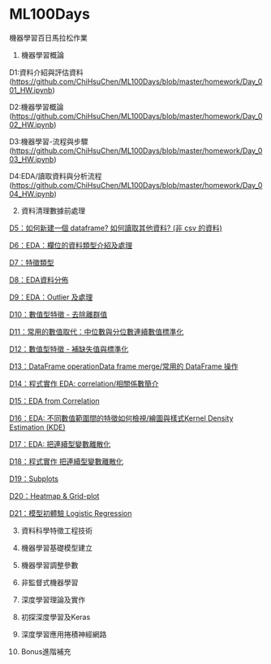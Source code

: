 # ML100Days
機器學習百日馬拉松作業

1. 機器學習概論

D1:資料介紹與評估資料(https://github.com/ChiHsuChen/ML100Days/blob/master/homework/Day_001_HW.ipynb)

D2:機器學習概論(https://github.com/ChiHsuChen/ML100Days/blob/master/homework/Day_002_HW.ipynb)

D3:機器學習-流程與步驟(https://github.com/ChiHsuChen/ML100Days/blob/master/homework/Day_003_HW.ipynb)

D4:EDA/讀取資料與分析流程(https://github.com/ChiHsuChen/ML100Days/blob/master/homework/Day_004_HW.ipynb)

2. 資料清理數據前處理

[D5：如何新建一個 dataframe? 如何讀取其他資料? (非 csv 的資料)](https://github.com/ChiHsuChen/ML100Days/blob/master/homework/Day_005_HW.ipynb)

[D6：EDA：欄位的資料類型介紹及處理](https://github.com/ChiHsuChen/ML100Days/blob/master/homework/Day_006_HW.ipynb)

[D7：特徵類型](https://github.com/ChiHsuChen/ML100Days/blob/master/homework/Day_007_HW.ipynb)

[D8：EDA資料分佈](https://github.com/ChiHsuChen/ML100Days/blob/master/homework/Day_008_HW.ipynb)

[D9：EDA：Outlier 及處理](https://github.com/ChiHsuChen/ML100Days/blob/master/homework/Day_009_HW.ipynb)

[D10：數值型特徵 - 去除離群值](https://github.com/ChiHsuChen/ML100Days/blob/master/homework/Day_010_HW.ipynb)

[D11：常用的數值取代：中位數與分位數連續數值標準化](https://github.com/ChiHsuChen/ML100Days/blob/master/homework/Day_011_HW.ipynb)

[D12：數值型特徵 - 補缺失值與標準化](https://github.com/ChiHsuChen/ML100Days/blob/master/homework/Day_012_HW.ipynb)

[D13：DataFrame operationData frame merge/常用的 DataFrame 操作](https://github.com/ChiHsuChen/ML100Days/blob/master/homework/Day_013_HW.ipynb)

[D14：程式實作 EDA: correlation/相關係數簡介](https://github.com/ChiHsuChen/ML100Days/blob/master/homework/Day_014_HW.ipynb)

[D15：EDA from Correlation](https://github.com/ChiHsuChen/ML100Days/blob/master/homework/Day_016_HW.ipynb)

[D16：EDA: 不同數值範圍間的特徵如何檢視/繪圖與樣式Kernel Density Estimation (KDE)]()

[D17：EDA: 把連續型變數離散化](https://github.com/ChiHsuChen/ML100Days/blob/master/homework/Day_017_HW.ipynb)

[D18：程式實作 把連續型變數離散化](https://github.com/ChiHsuChen/ML100Days/blob/master/homework/Day_018_HW.ipynb)

[D19：Subplots](https://github.com/ChiHsuChen/ML100Days/blob/master/homework/Day_019_HW.ipynb)

[D20：Heatmap & Grid-plot](https://github.com/ChiHsuChen/ML100Days/blob/master/homework/Day_020_HW.ipynb)

[D21：模型初體驗 Logistic Regression](https://github.com/ChiHsuChen/ML100Days/blob/master/homework/Day_021_HW.JPG)

3. 資料科學特徵工程技術

4. 機器學習基礎模型建立

5. 機器學習調整參數

6. 非監督式機器學習

7. 深度學習理論及實作

8. 初探深度學習及Keras

9. 深度學習應用捲積神經網路

10. Bonus進階補充


